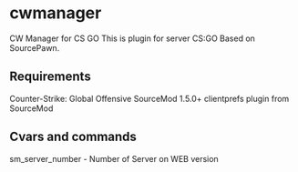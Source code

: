 # cwmanager
CW Manager for CS GO
This is plugin for server CS:GO Based on SourcePawn.

Requirements
------------
Counter-Strike: Global Offensive
SourceMod 1.5.0+
clientprefs plugin from SourceMod

Cvars and commands
------------------
sm_server_number - Number of Server on WEB version
